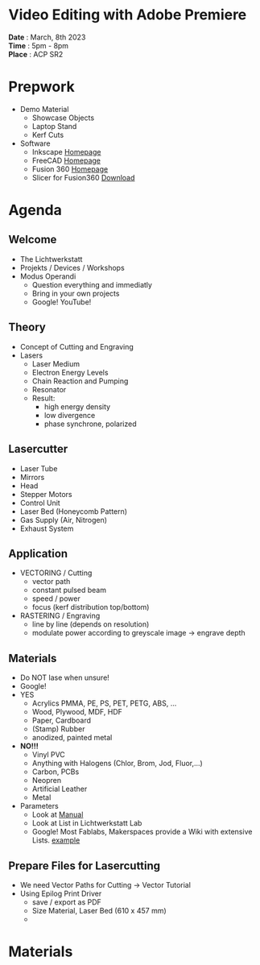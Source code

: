 # Video Editing with Adobe Premiere

**Date** : March, 8th 2023  
**Time** : 5pm - 8pm  
**Place** : ACP SR2

# Prepwork
- Demo Material
  - Showcase Objects
  - Laptop Stand
  - Kerf Cuts
- Software
  - Inkscape [Homepage](https://inkscape.org)
  - FreeCAD [Homepage](https://www.freecad.org)
  - Fusion 360 [Homepage](https://www.autodesk.de/products/fusion-360)
  - Slicer for Fusion360 [Download](/https://knowledge.autodesk.com/de/support/fusion-360/downloads/caas/downloads/downloads/DEU/content/slicer-for-fusion-360.html)

# Agenda

## Welcome
- The Lichtwerkstatt
- Projekts / Devices / Workshops
- Modus Operandi
  - Question everything and immediatly
  - Bring in your own projects
  - Google! YouTube!

## Theory
 - Concept of Cutting and Engraving
 - Lasers
   - Laser Medium
   - Electron Energy Levels
   - Chain Reaction and Pumping
   - Resonator
   - Result:
     - high energy density
     - low divergence
     - phase synchrone, polarized

## Lasercutter
  - Laser Tube
  - Mirrors
  - Head
  - Stepper Motors
  - Control Unit
  - Laser Bed (Honeycomb Pattern)
  - Gas Supply (Air, Nitrogen)
  - Exhaust System

## Application
  - VECTORING / Cutting
    - vector path
    - constant pulsed beam
    - speed / power
    - focus (kerf distribution top/bottom)
  - RASTERING / Engraving
    - line by line (depends on resolution)
    - modulate power according to greyscale image -> engrave depth
  
## Materials
  - Do NOT lase when unsure!
  - Google!
  - YES
    - Acrylics PMMA, PE, PS, PET, PETG, ABS, ...
    - Wood, Plywood, MDF, HDF
    - Paper, Cardboard
    - (Stamp) Rubber
    - anodized, painted metal
  - **NO!!!**
    - Vinyl PVC
    - Anything with Halogens (Chlor, Brom, Jod, Fluor,...)
    - Carbon, PCBs
    - Neopren
    - Artificial Leather
    - Metal
  - Parameters
    - Look at [Manual](https://www.epiloglaser.com/assets/downloads/manuals/legend-manual-web.pdf)
    - Look at List in Lichtwerkstatt Lab
    - Google! Most Fablabs, Makerspaces provide a Wiki with extensive Lists. [example](https://wiki.happylab.at/w/Laser_Cutter#Materialien)

## Prepare Files for Lasercutting
  - We need Vector Paths for Cutting
  -> Vector Tutorial
  - Using Epilog Print Driver
    - save / export as PDF
    - Size Material, Laser Bed (610 x 457 mm)
    - 



# Materials